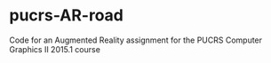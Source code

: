 # pucrs-AR-road
Code for an Augmented Reality assignment for the PUCRS Computer Graphics II 2015.1 course
